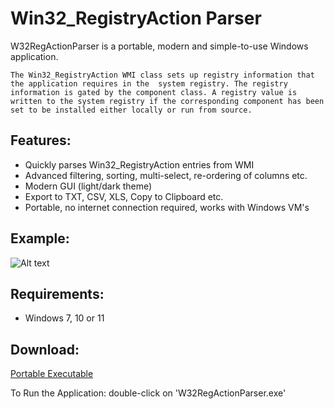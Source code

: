 # Win32_RegistryAction Parser

W32RegActionParser is a portable, modern and simple-to-use Windows application.

```
The Win32_RegistryAction WMI class sets up registry information that the application requires in the  system registry. The registry information is gated by the component class. A registry value is written to the system registry if the corresponding component has been set to be installed either locally or run from source.
```

## Features:

- Quickly parses Win32_RegistryAction entries from WMI
- Advanced filtering, sorting, multi-select, re-ordering of columns etc.
- Modern GUI (light/dark theme)
- Export to TXT, CSV, XLS, Copy to Clipboard etc.
- Portable, no internet connection required, works with Windows VM's

## Example:

![Alt text](/Example.png "Screenshot")

## Requirements:

- Windows 7, 10 or 11

## Download:

[Portable Executable](https://github.com/Runnin-N-Gunnin/W32RegActionParser/releases)

To Run the Application: double-click on 'W32RegActionParser.exe'


